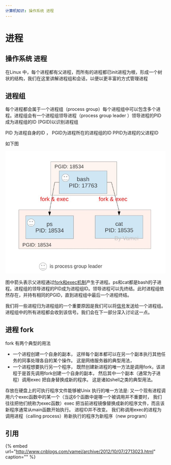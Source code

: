 ```yaml
---
计算机知识: 操作系统 进程
---
```


# 进程

## 操作系统 进程

在Linux 中，每个进程都有父进程，而所有的进程都已init进程为根，形成一个树状的结构，我们在这里讲解进程组和会话，以便以更丰富的方式管理进程

## 进程组

每个进程都会属于一个进程组（process group）每个进程组中可以包含多个进程。进程组会有一个进程组领导进程（process group leader ）领导进程的PID 成为进程组的ID \(PGID\)以识别进程组

PID 为进程自身的ID ， PGID为进程所在的进程组的ID PPID为进程的父进程ID

如下图

![](../../.gitbook/assets/image%20%2820%29.png)

图中箭头表示父进程通过[fork和exec机制](http://www.cnblogs.com/vamei/archive/2012/09/20/2694466.html)产生子进程。ps和cat都是bash的子进程。进程组的领导进程的PID成为进程组ID。领导进程可以先终结。此时进程组依然存在，并持有相同的PGID，直到进程组中最后一个进程终结。

我们将一些进程归为进程组的一个重要原因是我们可以将[信号](http://www.cnblogs.com/vamei/archive/2012/10/04/2711818.html)发送给一个进程组。进程组中的所有进程都会收到该信号。我们会在下一部分深入讨论这一点。

## 进程 fork

fork 有两个典型的用法

* 一个进程创建一个自身的副本， 这样每个副本都可以在另一个副本执行其他任务的同事处理各自的某个操作。 这是网络服务器的典型用法， 
* 一个进程想要执行另一个程序， 既然创建新进程的唯一方法是调用fork，该进程于是首先调用fork创建一个自身的副本， 然后其中一个副本（通常为子进程）调用exec 把自身替换成新的程序。 这是诸如shell之类的典型用法。

存放在硬盘上的可执行程序文件能够被Unix 执行的唯一方法是: 又一个现有进程调用六个exec函数中的某一个（当这6个函数中是哪一个被调用并不重要时， 我们往往把他们统称为exec函数）exec 把当前进程镜像替换成新的程序文件，而且该新程序通常从main函数开始执行。 进程ID并不改变。 我们称调用exec的进程为调用进程（calling process）称新执行的程序为新程序（new program）

## 引用

{% embed url="http://www.cnblogs.com/vamei/archive/2012/10/07/2713023.html" caption="" %}

